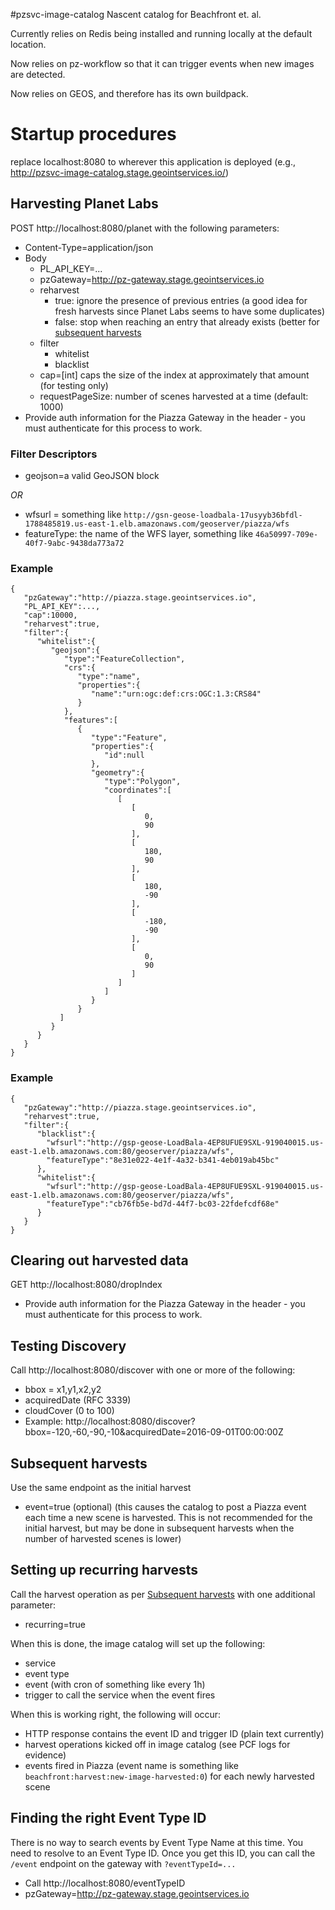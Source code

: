#pzsvc-image-catalog
Nascent catalog for Beachfront et. al.

Currently relies on Redis being installed and running locally at the default location.

Now relies on pz-workflow so that it can trigger events when new images are detected.

Now relies on GEOS, and therefore has its own buildpack.


# Startup procedures
replace localhost:8080 to wherever this application is deployed (e.g., http://pzsvc-image-catalog.stage.geointservices.io/)

## Harvesting Planet Labs
POST http://localhost:8080/planet with the following parameters:
* Content-Type=application/json
* Body
   * PL_API_KEY=...
   * pzGateway=http://pz-gateway.stage.geointservices.io
   * reharvest
      * true: ignore the presence of previous entries (a good idea for fresh harvests since Planet Labs seems to have some duplicates)
      * false: stop when reaching an entry that already exists (better for [subsequent harvests](#subsequent-harvests)
   * filter
      * whitelist
      * blacklist
   * cap=[int] caps the size of the index at approximately that amount (for testing only)
   * requestPageSize: number of scenes harvested at a time (default: 1000)
* Provide auth information for the Piazza Gateway in the header - you must authenticate for this process to work.

### Filter Descriptors
* geojson=a valid GeoJSON block

*OR*

* wfsurl = something like `http://gsn-geose-loadbala-17usyyb36bfdl-1788485819.us-east-1.elb.amazonaws.com/geoserver/piazza/wfs`
* featureType: the name of the WFS layer, something like `46a50997-709e-40f7-9abc-9438da773a72` 

### Example
```
{  
   "pzGateway":"http://piazza.stage.geointservices.io",
   "PL_API_KEY":...,
   "cap":10000,
   "reharvest":true,
   "filter":{  
      "whitelist":{  
         "geojson":{  
            "type":"FeatureCollection",
            "crs":{  
               "type":"name",
               "properties":{  
                  "name":"urn:ogc:def:crs:OGC:1.3:CRS84"
               }
            },
            "features":[  
               {  
                  "type":"Feature",
                  "properties":{  
                     "id":null
                  },
                  "geometry":{  
                     "type":"Polygon",
                     "coordinates":[  
                        [  
                           [  
                              0,
                              90
                           ],
                           [  
                              180,
                              90
                           ],
                           [  
                              180,
                              -90
                           ],
                           [  
                              -180,
                              -90
                           ],
                           [  
                              0,
                              90
                           ]
                        ]
                     ]
                  }
               }
           ]
         }
      }
   }
}
```

### Example
```
{  
   "pzGateway":"http://piazza.stage.geointservices.io",
   "reharvest":true,
   "filter":{  
      "blacklist":{  
        "wfsurl":"http://gsp-geose-LoadBala-4EP8UFUE9SXL-919040015.us-east-1.elb.amazonaws.com:80/geoserver/piazza/wfs",
        "featureType":"8e31e022-4e1f-4a32-b341-4eb019ab45bc"
      },
      "whitelist":{  
        "wfsurl":"http://gsp-geose-LoadBala-4EP8UFUE9SXL-919040015.us-east-1.elb.amazonaws.com:80/geoserver/piazza/wfs",
        "featureType":"cb76fb5e-bd7d-44f7-bc03-22fdefcdf68e"
      }
   }
}
```

## Clearing out harvested data
GET http://localhost:8080/dropIndex
* Provide auth information for the Piazza Gateway in the header - you must authenticate for this process to work.

## Testing Discovery
Call http://localhost:8080/discover with one or more of the following:
* bbox = x1,y1,x2,y2
* acquiredDate (RFC 3339)
* cloudCover (0 to 100)
* Example: http://localhost:8080/discover?bbox=-120,-60,-90,-10&acquiredDate=2016-09-01T00:00:00Z

## Subsequent harvests
Use the same endpoint as the initial harvest
* event=true (optional) (this causes the catalog to post a Piazza event each time a new scene is harvested. This is not recommended for the initial harvest, but may be done in subsequent harvests when the number of harvested scenes is lower)
  
## Setting up recurring harvests
Call the harvest operation as per [Subsequent harvests](#subsequent-harvests) with one additional parameter:
* recurring=true

When this is done, the image catalog will set up the following:
* service 
* event type
* event (with cron of something like every 1h)
* trigger to call the service when the event fires

When this is working right, the following will occur:
* HTTP response contains the event ID and trigger ID (plain text currently)
* harvest operations kicked off in image catalog (see PCF logs for evidence)
* events fired in Piazza (event name is something like `beachfront:harvest:new-image-harvested:0`) for each newly harvested scene 

## Finding the right Event Type ID
There is no way to search events by Event Type Name at this time. You need to resolve to an Event Type ID. Once you get this ID, you can call the `/event` endpoint on the gateway with `?eventTypeId=...`
* Call http://localhost:8080/eventTypeID
* pzGateway=http://pz-gateway.stage.geointservices.io
